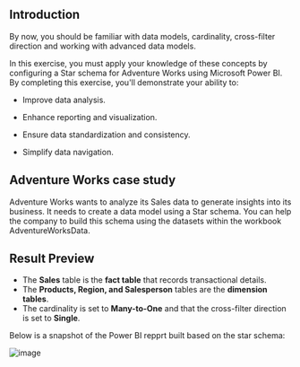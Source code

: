 ## Introduction
By now, you should be familiar with data models, cardinality, cross-filter direction and working with advanced data models.

In this exercise, you must apply your knowledge of these concepts by configuring a Star schema for Adventure Works using Microsoft Power BI. By completing this exercise, you'll demonstrate your ability to:

- Improve data analysis.

- Enhance reporting and visualization.

- Ensure data standardization and consistency.

- Simplify data navigation.

## Adventure Works case study
Adventure Works wants to analyze its Sales data to generate insights into its business. It needs to create a data model using a Star schema. You can help the company to build this schema using the datasets within the workbook AdventureWorksData.


## Result Preview
- The **Sales** table is the **fact table** that records transactional details.
- The **Products, Region, and Salesperson** tables are the **dimension tables**.
- The cardinality is set to **Many-to-One** and that the cross-filter direction is set to **Single**.

Below is a snapshot of the Power BI repprt built based on the star schema:

![image](https://github.com/user-attachments/assets/320085e7-c790-43fc-a470-97db469485ba)

